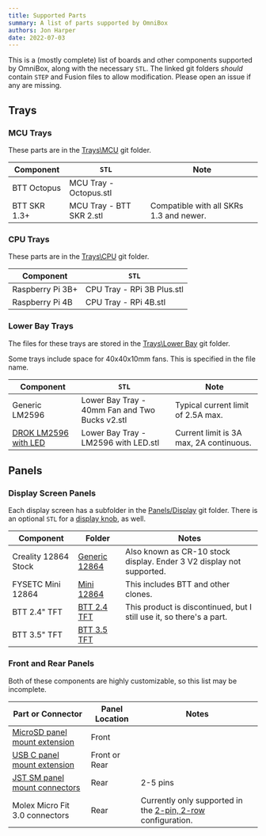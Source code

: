```yaml
---
title: Supported Parts
summary: A list of parts supported by OmniBox
authors: Jon Harper
date: 2022-07-03
---
```


This is a (mostly complete) list of boards and other components supported by OmniBox, along with the necessary `STL`. The linked git folders *should* contain `STEP` and Fusion files to allow modification. Please open an issue if any are missing.

## Trays

### MCU Trays

These parts are in the [Trays\MCU](https://github.com/jon-harper/OmniBox/tree/main/Trays/MCU) git folder.

| Component            | `STL`                      | Note                                    |
|----------------------|--------------------------|-----------------------------------------|
| BTT Octopus          | MCU Tray - Octopus.stl   |                                         |
| BTT SKR 1.3+         | MCU Tray - BTT SKR 2.stl | Compatible with all SKRs 1.3 and newer. |

### CPU Trays

These parts are in the [Trays\CPU](https://github.com/jon-harper/OmniBox/tree/main/Trays/CPU) git folder.

| Component            | `STL`                        |
|----------------------|----------------------------|
| Raspberry Pi 3B+     | CPU Tray - RPi 3B Plus.stl |
| Raspberry Pi 4B      | CPU Tray - RPi 4B.stl      |

### Lower Bay Trays

The files for these trays are stored in the [Trays\Lower Bay](https://github.com/jon-harper/OmniBox/tree/main/Trays/Lower%20Bay) git folder.

Some trays include space for 40x40x10mm fans. This is specified in the file name.

| Component | `STL` | Note |
|-----------|-----|------|
| Generic LM2596 | Lower Bay Tray - 40mm Fan and Two Bucks v2.stl | Typical current limit of 2.5A max. |
| [DROK LM2596 with LED](https://www.amazon.com/Converter-DROK-Transformer-Regulator-Stabilizer/dp/B00JUFJ1GA) | Lower Bay Tray - LM2596 with LED.stl | Current limit is 3A max, 2A continuous. |

## Panels

### Display Screen Panels

Each display screen has a subfolder in the [Panels/Display](https://github.com/jon-harper/OmniBox/tree/main/Panels/Display) git folder. There is an optional `STL` for a [display knob](https://github.com/jon-harper/OmniBox/blob/main/Panels/Display/Display%20Knob.stl), as well.

| Component            | Folder | Notes |
|----------------------|--------|-------|
| Creality 12864 Stock | [Generic 12864](https://github.com/jon-harper/OmniBox/tree/main/Panels/Display/Generic%2012864) | Also known as CR-10 stock display. Ender 3 V2 display not supported. |
| FYSETC Mini 12864    | [Mini 12864](https://github.com/jon-harper/OmniBox/tree/main/Panels/Display/Mini%2012864) | This includes BTT and other clones. |
| BTT 2.4" TFT         | [BTT 2.4 TFT](https://github.com/jon-harper/OmniBox/tree/main/Panels/Display/BTT%202.4%20TFT) | This product is discontinued, but I still use it, so there's a part. |
| BTT 3.5" TFT         | [BTT 3.5 TFT](https://github.com/jon-harper/OmniBox/tree/main/Panels/Display/BTT%203.5%20TFT) | |


### Front and Rear Panels

Both of these components are highly customizable, so this list may be incomplete.

| Part or Connector | Panel Location | Notes |
|-------------------|----------------|-------|
| [MicroSD panel mount extension](https://www.amazon.com/gp/product/B07YYSP5F5) | Front | |
| [USB C panel mount extension](https://www.amazon.com/gp/product/B086W7C58P) | Front or Rear | |
| [JST SM panel mount connectors](https://www.amazon.com/gp/product/B07D9HRDT6) | Rear | 2-5 pins |
| Molex Micro Fit 3.0 connectors | Rear | Currently only supported in the [2-pin, 2-row](https://www.digikey.com/en/products/detail/molex/0430200200/252490) configuration. |